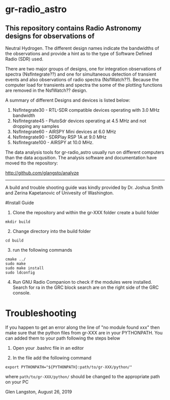 # gr-radio_astro

##  This repository contains Radio Astronomy designs for observations of 
Neutral Hydrogen.   The different design names indicate the bandwidths of the observations and
provide a hint as to the type of Software Defined Radio (SDR) used.

There are two major groups of designs, one for integration observations of spectra (NsfIntegrate??) and
one for simultaneous detection of transient events and also observations of radio spectra (NsfWatch??).
Because the computer load for transients and spectra the some of the plotting functions are removed in the NsfWatch?? design.

A summary of different Designs and devices is listed below:

1. NsfIntegrate30 - RTL-SDR compatible devices operating with 3.0 MHz bandwidth
2. NsfIntegrate45 - PlutoSdr devices operating at 4.5 MHz and not dropping any samples
3. NsfIntegrate60 - AIRSPY Mini devices at 6.0 MHz
4. NsfIntegrate90 - SDRPlay RSP 1A at 9.0 MHz
5. NsfIntegrate100 - AIRSPY at 10.0 MHz.

The data analysis tools for gr-radio_astro usually run on different computers than the data acqusition.   The analysis software and documentation have moved tto the repository:

http://github.com/glangsto/analyze

--- 

A build and trouble shooting guide was kindly provided by Dr. Joshua Smith and Zerina Kapetanovic of Univesity of Washington.

#Install Guide

1. Clone the repository and within the gr-XXX folder create a build folder

`mkdir build`

2. Change directory into the build folder

`cd build`


3. run the following commands

```
cmake ../
sudo make
sudo make install
sudo ldconfig
```

4. Run GNU Radio Companion to check if the modules were installed. Search for ra in the GRC block search are on the right side of the GRC console.

# Troubleshooting

If you happen to get an error along the line of "no module found xxx" then make sure that the python files from gr-XXX are in your PYTHONPATH. You can added them to your path following the steps below

1. Open your .bashrc file in an editor

2. In the file add the following command

`export PYTHONPATH="${PYTHONPATH}:path/to/gr-XXX/python/"`

where `path/to/gr-XXX/python/` should be changed to the appropriate path on your PC

Glen Langston,  August 26, 2019

